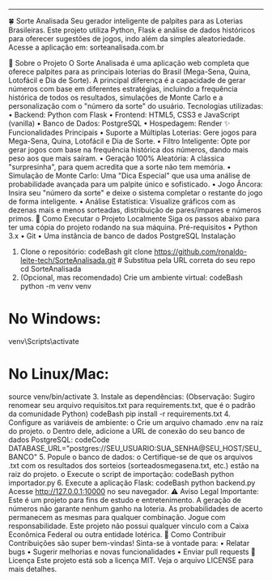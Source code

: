 ________________________________________
🍀 Sorte Analisada
Seu gerador inteligente de palpites para as Loterias Brasileiras. Este projeto utiliza Python, Flask e análise de dados históricos para oferecer sugestões de jogos, indo além da simples aleatoriedade.
Acesse a aplicação em: sorteanalisada.com.br
<!-- Sugestão: Tire um print bonito da sua aplicação e substitua este link -->
🎯 Sobre o Projeto
O Sorte Analisada é uma aplicação web completa que oferece palpites para as principais loterias do Brasil (Mega-Sena, Quina, Lotofácil e Dia de Sorte). A principal diferença é a capacidade de gerar números com base em diferentes estratégias, incluindo a frequência histórica de todos os resultados, simulações de Monte Carlo e a personalização com o "número da sorte" do usuário.
Tecnologias utilizadas:
•	Backend: Python com Flask
•	Frontend: HTML5, CSS3 e JavaScript (vanilla)
•	Banco de Dados: PostgreSQL
•	Hospedagem: Render
✨ Funcionalidades Principais
•	Suporte a Múltiplas Loterias: Gere jogos para Mega-Sena, Quina, Lotofácil e Dia de Sorte.
•	Filtro Inteligente: Opte por gerar jogos com base na frequência histórica dos números, dando mais peso aos que mais saíram.
•	Geração 100% Aleatória: A clássica "surpresinha", para quem acredita que a sorte não tem memória.
•	Simulação de Monte Carlo: Uma "Dica Especial" que usa uma análise de probabilidade avançada para um palpite único e sofisticado.
•	Jogo Âncora: Insira seu "número da sorte" e deixe o sistema completar o restante do jogo de forma inteligente.
•	Análise Estatística: Visualize gráficos com as dezenas mais e menos sorteadas, distribuição de pares/ímpares e números primos.
🚀 Como Executar o Projeto Localmente
Siga os passos abaixo para ter uma cópia do projeto rodando na sua máquina.
Pré-requisitos
•	Python 3.x
•	Git
•	Uma instância de banco de dados PostgreSQL
Instalação
1.	Clone o repositório:
codeBash
git clone https://github.com/ronaldo-leite-tech/SorteAnalisada.git # Substitua pela URL correta do seu repo
cd SorteAnalisada
2.	(Opcional, mas recomendado) Crie um ambiente virtual:
codeBash
python -m venv venv
# No Windows:
venv\Scripts\activate
# No Linux/Mac:
source venv/bin/activate
3.	Instale as dependências:
(Observação: Sugiro renomear seu arquivo requisitos.txt para requirements.txt, que é o padrão da comunidade Python)
codeBash
pip install -r requirements.txt
4.	Configure as variáveis de ambiente:
o	Crie um arquivo chamado .env na raiz do projeto.
o	Dentro dele, adicione a URL de conexão do seu banco de dados PostgreSQL:
codeCode
DATABASE_URL="postgres://SEU_USUARIO:SUA_SENHA@SEU_HOST/SEU_BANCO"
5.	Popule o banco de dados:
o	Certifique-se de que os arquivos .txt com os resultados dos sorteios (sorteadosmegasena.txt, etc.) estão na raiz do projeto.
o	Execute o script de importação:
codeBash
python importador.py
6.	Execute a aplicação Flask:
codeBash
python backend.py
Acesse http://127.0.0.1:10000 no seu navegador.
⚠️ Aviso Legal
Importante: Este é um projeto para fins de estudo e entretenimento. A geração de números não garante nenhum ganho na loteria. As probabilidades de acerto permanecem as mesmas para qualquer combinação. Jogue com responsabilidade.
Este projeto não possui qualquer vínculo com a Caixa Econômica Federal ou outra entidade lotérica.
👏 Como Contribuir
Contribuições são super bem-vindas! Sinta-se à vontade para:
•	Relatar bugs
•	Sugerir melhorias e novas funcionalidades
•	Enviar pull requests
📄 Licença
Este projeto está sob a licença MIT. Veja o arquivo LICENSE para mais detalhes.
